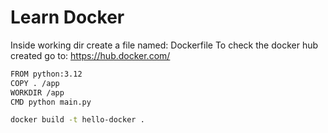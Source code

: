 # Learn Docker

Inside working dir create a file named: Dockerfile
To check the docker hub created go to: https://hub.docker.com/

```sh
FROM python:3.12
COPY . /app
WORKDIR /app
CMD python main.py
```

```sh
docker build -t hello-docker .
```

